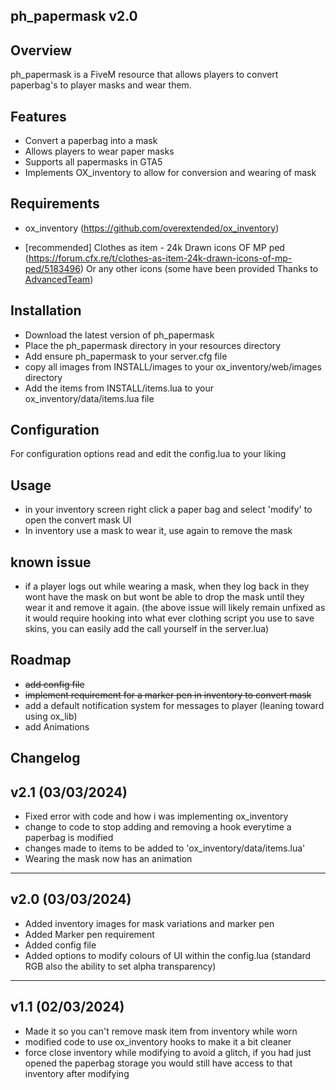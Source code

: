 ph_papermask v2.0
-----------------

Overview
-----------------
ph_papermask is a FiveM resource that allows players to convert paperbag's to player masks and wear them.

Features
-----------------
- Convert a paperbag into a mask
- Allows players to wear paper masks
- Supports all papermasks in GTA5
- Implements OX_inventory to allow for conversion and wearing of mask

Requirements
-----------------
- ox_inventory (https://github.com/overextended/ox_inventory)

- [recommended] Clothes as item - 24k Drawn icons OF MP ped (https://forum.cfx.re/t/clothes-as-item-24k-drawn-icons-of-mp-ped/5183496)
    Or any other icons (some have been provided Thanks to [AdvancedTeam](https://forum.cfx.re/u/AdvancedTeam))

Installation
-----------------
- Download the latest version of ph_papermask
- Place the ph_papermask directory in your resources directory
- Add ensure ph_papermask to your server.cfg file
- copy all images from INSTALL/images to your ox_inventory/web/images directory
- Add the items from INSTALL/items.lua to your ox_inventory/data/items.lua file

Configuration
-----------------
For configuration options read and edit the config.lua to your liking

Usage
-----------------
- in your inventory screen right click a paper bag and select 'modify' to open the convert mask UI
- In inventory use a mask to wear it, use again to remove the mask

known issue
-----------------
- if a player logs out while wearing a mask, when they log back in they wont have the mask on but wont be able to drop the mask until they wear it and remove it again.
(the above issue will likely remain unfixed as it would require hooking into what ever clothing script you use to save skins, you can easily add the call yourself in the server.lua)

Roadmap
-----------------
- ~~add config file~~
- ~~implement requirement for a marker pen in inventory to convert mask~~
- add a default notification system for messages to player (leaning toward using ox_lib)
- add Animations

Changelog
-----------------
v2.1 (03/03/2024)
-----------------
- Fixed error with code and how i was implementing ox_inventory
- change to code to stop adding and removing a hook everytime a paperbag is modified
- changes made to items to be added to 'ox_inventory/data/items.lua'
- Wearing the mask now has an animation

-----------------
v2.0 (03/03/2024)
-----------------
- Added inventory images for mask variations and marker pen
- Added Marker pen requirement
- Added config file
- Added options to modify colours of UI within the config.lua (standard RGB also the ability to set alpha transparency)

-----------------
v1.1 (02/03/2024)
-----------------
- Made it so you can't remove mask item from inventory while worn
- modified code to use ox_inventory hooks to make it a bit cleaner
- force close inventory while modifying to avoid a glitch, if you had just opened the paperbag storage you would still have access to that inventory after modifying